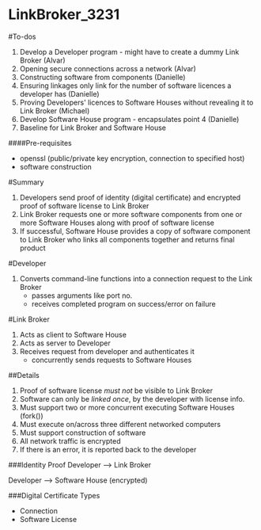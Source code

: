 LinkBroker_3231
===============

#To-dos
1. Develop a Developer program - might have to create a dummy Link Broker (Alvar)
2. Opening secure connections across a network (Alvar)
3. Constructing software from components (Danielle)
4. Ensuring linkages only link for the number of software licences a developer has (Danielle)
5. Proving Developers' licences to Software Houses without revealing it to Link Broker (Michael)
6. Develop Software House program - encapsulates point 4 (Danielle)
7. Baseline for Link Broker and Software House	

####Pre-requisites
- openssl (public/private key encryption, connection to specified host)
- software construction

#Summary
1. Developers send proof of identity (digital certificate) and encrypted proof of software license to Link Broker
2. Link Broker requests one or more software components from one or more Software Houses along with proof of software license
3. If successful, Software House provides a copy of software component to Link Broker who links all components together and returns final product

#Developer
1. Converts command-line functions into a connection request to the Link Broker
	- passes arguments like port no.
	- receives completed program on success/error on failure

#Link Broker
1. Acts as client to Software House
2. Acts as server to Developer
3. Receives request from developer and authenticates it
	- concurrently sends requests to Software Houses


##Details
1. Proof of software license *must not* be visible to Link Broker
2. Software can only be *linked once*, by the developer with license info.
3. Must support two or more concurrent executing Software Houses (fork())
4. Must execute on/across three different networked computers
5. Must support construction of software
6. All network traffic is encrypted
7. If there is an error, it is reported back to the developer

###Identity Proof
Developer --> Link Broker

Developer --> Software House (encrypted)

###Digital Certificate Types
- Connection
- Software License